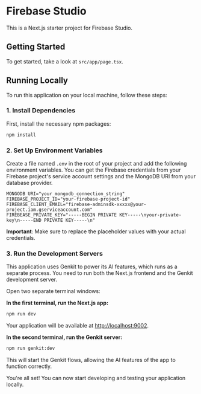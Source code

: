 # Firebase Studio

This is a Next.js starter project for Firebase Studio.

## Getting Started

To get started, take a look at `src/app/page.tsx`.

## Running Locally

To run this application on your local machine, follow these steps:

### 1. Install Dependencies

First, install the necessary npm packages:

```bash
npm install
```

### 2. Set Up Environment Variables

Create a file named `.env` in the root of your project and add the following environment variables. You can get the Firebase credentials from your Firebase project's service account settings and the MongoDB URI from your database provider.

```
MONGODB_URI="your_mongodb_connection_string"
FIREBASE_PROJECT_ID="your-firebase-project-id"
FIREBASE_CLIENT_EMAIL="firebase-adminsdk-xxxxx@your-project.iam.gserviceaccount.com"
FIREBEASE_PRIVATE_KEY="-----BEGIN PRIVATE KEY-----\nyour-private-key\n-----END PRIVATE KEY-----\n"
```

**Important**: Make sure to replace the placeholder values with your actual credentials.

### 3. Run the Development Servers

This application uses Genkit to power its AI features, which runs as a separate process. You need to run both the Next.js frontend and the Genkit development server.

Open two separate terminal windows:

**In the first terminal, run the Next.js app:**

```bash
npm run dev
```

Your application will be available at [http://localhost:9002](http://localhost:9002).

**In the second terminal, run the Genkit server:**

```bash
npm run genkit:dev
```

This will start the Genkit flows, allowing the AI features of the app to function correctly.

You're all set! You can now start developing and testing your application locally.
